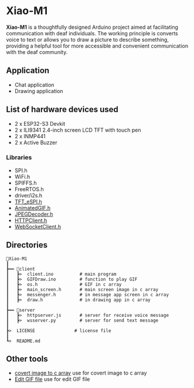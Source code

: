 # Xiao-M1
**Xiao-M1** is a thoughtfully designed Arduino project aimed at facilitating communication with deaf individuals. The working principle is converts voice to text or allows you to draw a picture to describe something, providing a helpful tool for more accessible and convenient communication with the deaf community.

## Application
- Chat application
- Drawing application

## List of hardware devices used
- 2 x ESP32-S3 Devkit
- 2 x ILI9341 2.4-inch screen LCD TFT with touch pen
- 2 x INMP441
- 2 x Active Buzzer

### Libraries
- SPI.h
- WiFi.h
- SPIFFS.h
- FreeRTOS.h
- driver/i2s.h
- [TFT_eSPI.h](https://github.com/Bodmer/TFT_eSPI)
- [AnimatedGIF.h](https://github.com/bitbank2/AnimatedGIF)
- [JPEGDecoder.h](https://github.com/Bodmer/JPEGDecoder)
- [HTTPClient.h](https://github.com/espressif/arduino-esp32/tree/master/libraries/HTTPClient)
- [WebSocketClient.h](https://github.com/brandenhall/Arduino-Websocket/tree/master)

## Directories
```
📱Xiao-M1
┃
┣━━ 📁client
┃   ┣>  client.ino          # main program
┃   ┣>  GIFDraw.ino         # function to play GIF
┃   ┣>  os.h                # GIF in c array
┃   ┣>  main_screen.h       # main screen image in c array
┃   ┣>  messenger.h         # in message app screen in c array
┃   ┣>  draw.h              # in drawing app in c array
┃
┣━━ 📁server
┃   ┣>  httpserver.js       # server for receive voice message
┃   ┣>  wsserver.py         # server for send text message
┃
┣>  LICENSE               # license file
┃
┗>  README.md
```

## Other tools
- [covert image to c array](https://notisrac.github.io/FileToCArray/) use for covert image to c array
- [Edit GIF file](https://ezgif.com) use for edit GIF file
